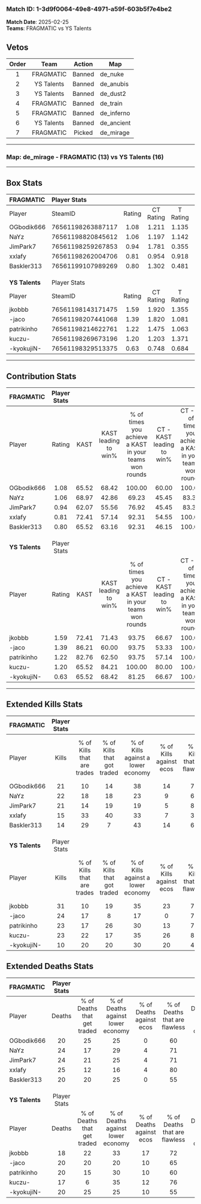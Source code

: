 ### Match ID: 1-3d9f0064-49e8-4971-a59f-603b5f7e4be2  
**Match Date**: 2025-02-25  
**Teams**: FRAGMATIC vs YS Talents  

## Vetos  

| Order | Team | Action | Map |
| :---: | :--: | :----: | --- |
| 1 | FRAGMATIC | Banned | de_nuke |
| 2 | YS Talents | Banned | de_anubis |
| 3 | YS Talents | Banned | de_dust2 |
| 4 | FRAGMATIC | Banned | de_train |
| 5 | FRAGMATIC | Banned | de_inferno |
| 6 | YS Talents | Banned | de_ancient |
| 7 | FRAGMATIC | Picked | de_mirage |

---  

### **Map**: de_mirage - FRAGMATIC (13) vs YS Talents (16)  
---  

## Box Stats  

| **FRAGMATIC**  | Player Stats      |        |           |          |       |       |       |         |        |      |     |
| :- | :- | :-: | :-: | :-: | :-: | :-: | :-: | :-: | :-: | :-: | :-: |
| Player         | SteamID           | Rating | CT Rating | T Rating | KAST  |  ADR  | Kills | Assists | Deaths | K/D  | HS% |
| OGbodik666     | 76561198263887117 |  1.08  |   1.211   |  1.135   | 65.52 | 81.7  |  21   |    6    |   20   | 1.05 | 57  |
| NaYz           | 76561198820845612 |  1.06  |   1.197   |  1.142   | 68.97 | 83.3  |  22   |    5    |   24   | 0.92 | 45  |
| JimPark7       | 76561198259267853 |  0.94  |   1.781   |  0.355   | 62.07 | 74.1  |  21   |    2    |   24   | 0.88 | 66  |
| xxlafy         | 76561198262004706 |  0.81  |   0.954   |  0.918   | 72.41 | 65.1  |  15   |    8    |   25   | 0.60 | 60  |
| Baskler313     | 76561199107989269 |  0.80  |   1.302   |  0.481   | 65.52 | 59.6  |  14   |    6    |   20   | 0.70 | 42  |
|                |                   |        |           |          |       |       |       |         |        |      |     |
|                |                   |        |           |          |       |       |       |         |        |      |     |
|                |                   |        |           |          |       |       |       |         |        |      |     |
| **YS Talents** | Player Stats      |        |           |          |       |       |       |         |        |      |     |
| Player         | SteamID           | Rating | CT Rating | T Rating | KAST  |  ADR  | Kills | Assists | Deaths | K/D  | HS% |
| jkobbb         | 76561198143171475 |  1.59  |   1.920   |  1.355   | 72.41 | 117.5 |  31   |    9    |   18   | 1.72 | 38  |
| -jaco          | 76561198207441068 |  1.39  |   1.820   |  1.081   | 86.21 | 95.6  |  24   |   13    |   20   | 1.20 | 58  |
| patrikinho     | 76561198214622761 |  1.22  |   1.475   |  1.063   | 82.76 | 66.6  |  23   |    6    |   20   | 1.15 | 39  |
| kuczu-         | 76561198269673196 |  1.20  |   1.203   |  1.371   | 65.52 | 85.5  |  23   |    5    |   17   | 1.35 | 52  |
| -kyokujiN-     | 76561198329513375 |  0.63  |   0.748   |  0.684   | 65.52 | 44.1  |  10   |    4    |   20   | 0.50 | 100 |
---  

## Contribution Stats  

| **FRAGMATIC**  | Player Stats |       |                      |                                                        |                           |                                                             |                          |                                                            |
| :- | :-: | :-: | :-: | :-: | :-: | :-: | :-: | :-: |
| Player         |    Rating    | KAST  | KAST leading to win% | % of times you achieve a KAST in your teams won rounds | CT - KAST leading to win% | CT - % of times you achieve a KAST in your teams won rounds | T - KAST leading to win% | T - % of times you achieve a KAST in your teams won rounds |
| OGbodik666     |     1.08     | 65.52 |        68.42         |                         100.00                         |           60.00           |                           100.00                            |          77.78           |                           100.00                           |
| NaYz           |     1.06     | 68.97 |        42.86         |                         69.23                          |           45.45           |                            83.33                            |          40.00           |                           57.14                            |
| JimPark7       |     0.94     | 62.07 |        55.56         |                         76.92                          |           45.45           |                            83.33                            |          71.43           |                           71.43                            |
| xxlafy         |     0.81     | 72.41 |        57.14         |                         92.31                          |           54.55           |                           100.00                            |          60.00           |                           85.71                            |
| Baskler313     |     0.80     | 65.52 |        63.16         |                         92.31                          |           46.15           |                           100.00                            |          100.00          |                           85.71                            |
|                |              |       |                      |                                                        |                           |                                                             |                          |                                                            |
|                |              |       |                      |                                                        |                           |                                                             |                          |                                                            |
|                |              |       |                      |                                                        |                           |                                                             |                          |                                                            |
| **YS Talents** | Player Stats |       |                      |                                                        |                           |                                                             |                          |                                                            |
| Player         |    Rating    | KAST  | KAST leading to win% | % of times you achieve a KAST in your teams won rounds | CT - KAST leading to win% | CT - % of times you achieve a KAST in your teams won rounds | T - KAST leading to win% | T - % of times you achieve a KAST in your teams won rounds |
| jkobbb         |     1.59     | 72.41 |        71.43         |                         93.75                          |           66.67           |                           100.00                            |          77.78           |                           87.50                            |
| -jaco          |     1.39     | 86.21 |        60.00         |                         93.75                          |           53.33           |                           100.00                            |          70.00           |                           87.50                            |
| patrikinho     |     1.22     | 82.76 |        62.50         |                         93.75                          |           57.14           |                           100.00                            |          70.00           |                           87.50                            |
| kuczu-         |     1.20     | 65.52 |        84.21         |                         100.00                         |           80.00           |                           100.00                            |          88.89           |                           100.00                           |
| -kyokujiN-     |     0.63     | 65.52 |        68.42         |                         81.25                          |           66.67           |                           100.00                            |          71.43           |                           62.50                            |
---  

## Extended Kills Stats  

| **FRAGMATIC**  | Player Stats |                            |                            |                                    |                         |                              |                                 |                                       |                    |           |
| :- | :-: | :-: | :-: | :-: | :-: | :-: | :-: | :-: | :-: | :-: |
| Player         |    Kills     | % of Kills that are trades | % of Kills that got traded | % of Kills against a lower economy | % of Kills against ecos | % of Kills that are flawless | % of Kills that are close duels | % of Kills that are assisted by flash | Pistol Round Kills | AWP Kills |
| OGbodik666     |      21      |             10             |             14             |                 38                 |           14            |              71              |                5                |                  10                   |         0          |     3     |
| NaYz           |      22      |             18             |             18             |                 23                 |            9            |              64              |               14                |                   0                   |         5          |     2     |
| JimPark7       |      21      |             14             |             19             |                 19                 |            5            |              81              |                5                |                   5                   |         1          |     1     |
| xxlafy         |      15      |             33             |             40             |                 33                 |            7            |              33              |                7                |                  13                   |         1          |     1     |
| Baskler313     |      14      |             29             |             7              |                 43                 |           14            |              64              |                0                |                   0                   |         0          |     1     |
|                |              |                            |                            |                                    |                         |                              |                                 |                                       |                    |           |
|                |              |                            |                            |                                    |                         |                              |                                 |                                       |                    |           |
|                |              |                            |                            |                                    |                         |                              |                                 |                                       |                    |           |
| **YS Talents** | Player Stats |                            |                            |                                    |                         |                              |                                 |                                       |                    |           |
| Player         |    Kills     | % of Kills that are trades | % of Kills that got traded | % of Kills against a lower economy | % of Kills against ecos | % of Kills that are flawless | % of Kills that are close duels | % of Kills that are assisted by flash | Pistol Round Kills | AWP Kills |
| jkobbb         |      31      |             10             |             19             |                 35                 |           23            |              71              |               16                |                  10                   |         17         |     4     |
| -jaco          |      24      |             17             |             8              |                 17                 |            0            |              71              |                4                |                   0                   |         1          |     0     |
| patrikinho     |      23      |             17             |             26             |                 30                 |           13            |              70              |               13                |                   4                   |         1          |     1     |
| kuczu-         |      23      |             22             |             17             |                 35                 |           26            |              83              |                4                |                   4                   |         4          |     0     |
| -kyokujiN-     |      10      |             20             |             20             |                 30                 |           20            |              40              |                0                |                   0                   |         0          |     2     |
## Extended Deaths Stats  

| **FRAGMATIC**  | Player Stats |                             |                                   |                          |                               |                            |                           |               |
| :- | :-: | :-: | :-: | :-: | :-: | :-: | :-: | :-: |
| Player         |    Deaths    | % of Deaths that get traded | % of Deaths against lower economy | % of Deaths against ecos | % of Deaths that are flawless | % of Deaths that are close | % of Deaths while blinded | Deaths to AWP |
| OGbodik666     |      20      |             25              |                25                 |            0             |              60               |             10             |             5             |       5       |
| NaYz           |      24      |             17              |                29                 |            4             |              71               |             8              |             4             |       5       |
| JimPark7       |      24      |             21              |                25                 |            4             |              71               |             4              |             4             |       4       |
| xxlafy         |      25      |             12              |                16                 |            4             |              80               |             16             |             4             |       6       |
| Baskler313     |      20      |             20              |                25                 |            0             |              55               |             5              |             5             |       3       |
|                |              |                             |                                   |                          |                               |                            |                           |               |
|                |              |                             |                                   |                          |                               |                            |                           |               |
|                |              |                             |                                   |                          |                               |                            |                           |               |
| **YS Talents** | Player Stats |                             |                                   |                          |                               |                            |                           |               |
| Player         |    Deaths    | % of Deaths that get traded | % of Deaths against lower economy | % of Deaths against ecos | % of Deaths that are flawless | % of Deaths that are close | % of Deaths while blinded | Deaths to AWP |
| jkobbb         |      18      |             22              |                33                 |            17            |              72               |             17             |             6             |       2       |
| -jaco          |      20      |             20              |                20                 |            10            |              65               |             5              |             5             |       2       |
| patrikinho     |      20      |             15              |                30                 |            10            |              60               |             5              |             0             |       0       |
| kuczu-         |      17      |              6              |                35                 |            12            |              76               |             6              |            12             |       0       |
| -kyokujiN-     |      20      |             25              |                25                 |            10            |              55               |             0              |             5             |       3       |
